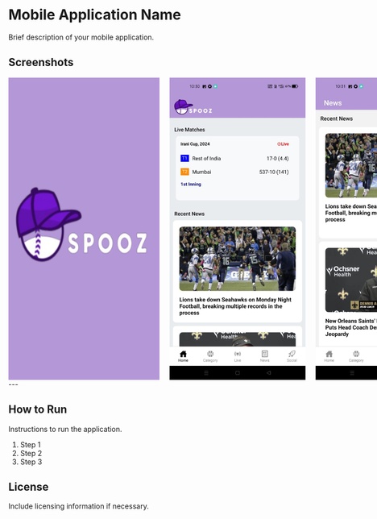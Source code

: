 # Mobile Application Name

Brief description of your mobile application.

## Screenshots

<div style="display: flex; flex-direction: row;gap: 20px">
<img src="./images/I6.jpg" alt="Settings Screen" width="300" height="600">
<img src="./images/I1.jpg" alt="Home Screen" width="300" height="600">
<img src="./images/I2.jpg" alt="Profile Screen" width="300" height="600">
<img src="./images/I3.jpg" alt="Settings Screen" width="300" height="600">
<img src="./images/I4.jpg" alt="Home Screen" width="300" height="600">
<img src="./images/I5.jpg" alt="Profile Screen" width="300" height="600">
</div>
---

## How to Run

Instructions to run the application.

1. Step 1
2. Step 2
3. Step 3

## License

Include licensing information if necessary.
